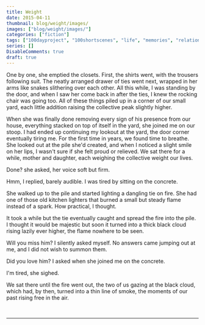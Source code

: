 ```yaml
---
title: Weight
date: 2015-04-11
thumbnail: blog/weight/images/
images: ["blog/weight/images/"]
categories: ["fiction"]
tags: ["100dayproject", "100shortscenes", "life", "memories", "relationships", "writing"]
series: []
DisableComments: true
draft: true
---
```


One by one, she emptied the closets. First, the shirts went, with the trousers following suit. The neatly arranged drawer of ties went next, wrapped in her arms like snakes slithering over each other. All this while, I was standing by the door, and when I saw her come back in after the ties, I knew the rocking chair was going too. All of these things piled up in a corner of our small yard, each little addition raising the collective peak slightly higher.

When she was finally done removing every sign of his presence from our house, everything stacked on top of itself in the yard, she joined me on our stoop. I had ended up continuing my lookout at the yard, the door corner eventually tiring me. For the first time in years, we found time to breathe. She looked out at the pile she'd created, and when I noticed a slight smile on her lips, I wasn't sure if she felt proud or relieved. We sat there for a while, mother and daughter, each weighing the collective weight our lives.

Done? she asked, her voice soft but firm.

Hmm, I replied, barely audible. I was tired by sitting on the concrete.

She walked up to the pile and started lighting a dangling tie on fire. She had one of those old kitchen lighters that burned a small but steady flame instead of a spark. How practical, I thought.

It took a while but the tie eventually caught and spread the fire into the pile. I thought it would be majestic but soon it turned into a thick black cloud rising lazily ever higher, the flame nowhere to be seen.

Will you miss him? I silently asked myself. No answers came jumping out at me, and I did not wish to summon them.

Did you love him? I asked when she joined me on the concrete.

I'm tired, she sighed.

We sat there until the fire went out, the two of us gazing at the black cloud, which had, by then, turned into a thin line of smoke, the moments of our past rising free in the air.

<br>

---
